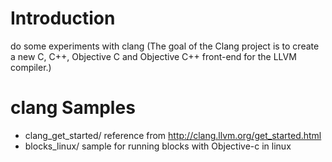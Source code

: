 # Introduction

  do some experiments with clang 
  (The goal of the Clang project is to create a new C, C++, Objective C and Objective C++ front-end for the LLVM compiler.)
   
# clang Samples

 - clang_get_started/   reference from http://clang.llvm.org/get_started.html
 - blocks_linux/        sample for running blocks with Objective-c in linux

